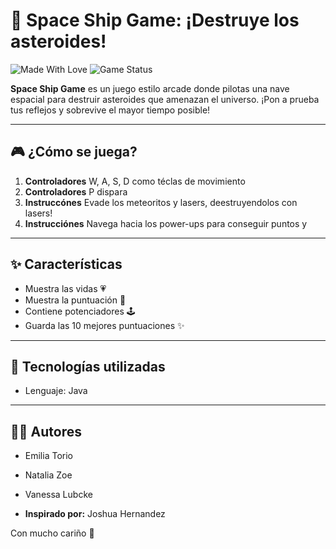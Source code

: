 # 🚀 Space Ship Game: ¡Destruye los asteroides!

![Made With Love](https://img.shields.io/badge/made%20with-%F0%9F%92%95-pink)
![Game Status](https://img.shields.io/badge/status-terminado-success)

**Space Ship Game** es un juego estilo arcade donde pilotas una nave espacial para destruir asteroides que amenazan el universo. ¡Pon a prueba tus reflejos y sobrevive el mayor tiempo posible!

---

## 🎮 ¿Cómo se juega?

1. **Controladores** W, A, S, D como téclas de movimiento
2. **Controladores** P dispara
3. **Instruccónes** Evade los meteoritos y lasers, deestruyendolos con lasers!
4. **Instrucciónes** Navega hacia los power-ups para conseguir puntos y 
---

## ✨ Características

- Muestra las vidas 💗
- Muestra la puntuación 🚀
- Contiene potenciadores 🕹️
- Guarda las 10 mejores puntuaciones ✨

---

## 🧠 Tecnologías utilizadas

- Lenguaje: Java

---

## 👩‍💻 Autores

- Emilia Torio  
- Natalia Zoe  
- Vanessa Lubcke

- **Inspirado por:** Joshua Hernandez

Con mucho cariño 💖

